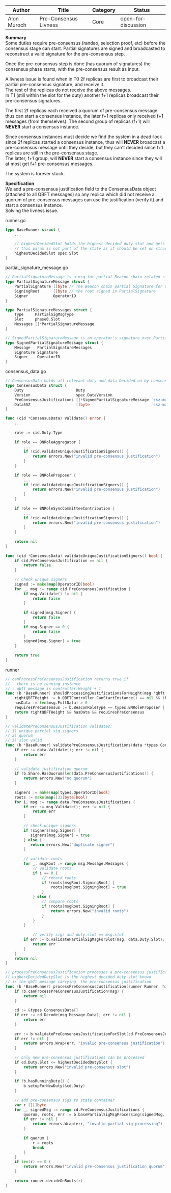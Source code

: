 | Author      | Title                 | Category | Status |
|-------------|-----------------------|----------|--------|
| Alon Muroch | Pre-Consensus Livness | Core     | open-for-discussion  |

**Summary**  
Some duties require pre-consensus (randao, selection proof, etc) before the consensus stage can start. Partial signatures are signed and broadcasted to reconstruct a valid signature for the pre-consensus step.

Once the pre-consensus step is done (has quorum of signatures) the consensus phase starts, with the pre-consensus result as input.

A livness issue is found when in T0 2f replicas are first to broadcast their partial pre-consensus signature, and receive it.  
The rest of the replicas do not receive the above messages.  
In T1 (still within the slot for the duty) another f+1 replicas broadcast their pre-consensus signatures.  

The first 2f replicas each received a quorum of pre-consensus message thus can start a consensus instance, the later f+1 replicas only received f+1 messages (from themselves). The second group of replicas (f+1) will **NEVER** start a consensus instance.

Since consensus instances must decide we find the system in a dead-lock since 2f replicas started a consensus instance, thus will **NEVER** broadcast a pre-consensus message until they decide, but they can't decided since f+1 replicas are still in the pre-consensus stage.  
The latter, f+1 group, will **NEVER** start a consensus instance since they will at most get f+1 pre-consensus messages.

The system is forever stuck.

**Specification**  
We add a pre-consensus justification field to the ConsensusData object (attached to all QBFT messages) so any replica which did not receive a quorum of pre-consensus messages can use the justification (verify it) and start a consensus instance.   
Solving the livness issue.

runner.go
```go
type BaseRunner struct {
	...

	// highestDecidedSlot holds the highest decided duty slot and gets updated after each decided is reached
	// this param is not part of the state as it should be set on struct init and updated during normal operations when decided
	highestDecidedSlot spec.Slot
}
```

partial_signature_message.go
```go
// PartialSignatureMessage is a msg for partial Beacon chain related signatures (like partial attestation, block, randao sigs)
type PartialSignatureMessage struct {
    PartialSignature []byte // The Beacon chain partial Signature for a duty
    SigningRoot      []byte // the root signed in PartialSignature
    Signer           OperatorID
}

type PartialSignatureMessages struct {
	Type     PartialSigMsgType
	Slot     phase0.Slot
	Messages []*PartialSignatureMessage
}

// SignedPartialSignatureMessage is an operator's signature over PartialSignatureMessage
type SignedPartialSignatureMessage struct {
    Message   PartialSignatureMessages
    Signature Signature
    Signer    OperatorID
}

```

consensus_data.go
```go
// ConsensusData holds all relevant duty and data Decided on by consensus
type ConsensusData struct {
    Duty                       Duty
    Version                    spec.DataVersion
    PreConsensusJustifications []*SignedPartialSignatureMessage `ssz-max:"13"`
    DataSSZ                    []byte                           `ssz-max:"1073807360"` // 2^30+2^16 (considering max block size 2^30)
}

func (cid *ConsensusData) Validate() error {
    ...
    
    role := cid.Duty.Type
    
    if role == BNRoleAggregator {
        ...
        if !cid.validateUniqueJustificationSigners() {
            return errors.New("invalid pre-consensus justification")
        }
    }
    
    if role == BNRoleProposer {
        ...
        if !cid.validateUniqueJustificationSigners() {
            return errors.New("invalid pre-consensus justification")
        }
    }
    
    if role == BNRoleSyncCommitteeContribution {
        ...
        if !cid.validateUniqueJustificationSigners() {
            return errors.New("invalid pre-consensus justification")
        }
    }
    
    return nil
}
    
func (cid *ConsensusData) validateUniqueJustificationSigners() bool {
    if cid.PreConsensusJustification == nil {
        return false
    }
    
    // check unique signers
    signed := make(map[OperatorID]bool)
    for _, msg := range cid.PreConsensusJustification {
        if msg.Validate() != nil {
			return false
        }
    
        if signed[msg.Signer] {
            return false
        }
        if msg.Signer == 0 {
            return false
        }
        signed[msg.Signer] = true
    }
    
    return true
}
```

runner
```go
// canProcessPreConsensusJustification returns true if
// - there is no running instance
// - qbft message is controller.Height + 1
func (b *BaseRunner) shouldProcessingJustificationsForHeight(msg *qbft.SignedMessage) bool {
    rightQBFTHeight := b.QBFTController.CanStartInstance() == nil && (b.QBFTController.Height == msg.Message.Height || b.QBFTController.Height+1 == msg.Message.Height)
    hasData := len(msg.FullData) > 0
    requiresPreConsensus := b.BeaconRoleType == types.BNRoleProposer || b.BeaconRoleType == types.BNRoleAggregator || b.BeaconRoleType == types.BNRoleSyncCommitteeContribution
    return rightQBFTHeight && hasData && requiresPreConsensus
}

// validatePreConsensusJustification validates:
// 1) unique partial sig signers
// 2) quorum
// 3) slot valid
func (b *BaseRunner) validatePreConsensusJustifications(data *types.ConsensusData) error {
    if err := data.Validate(); err != nil {
        return err
    }
    
    // validate justification quorum
    if !b.Share.HasQuorum(len(data.PreConsensusJustifications)) {
        return errors.New("no quorum")
    }
    
    signers := make(map[types.OperatorID]bool)
    roots := make(map[[32]byte]bool)
    for i, msg := range data.PreConsensusJustifications {
        if err := msg.Validate(); err != nil {
            return err
		}
        
        // check unique signers
        if !signers[msg.Signer] {
           signers[msg.Signer] = true
        } else { 
		   return errors.New("duplicate signer")
        }
        
        // validate roots
        for _, msgRoot := range msg.Message.Messages {
            // validate roots
            if i == 0 {
                // record roots
                if !roots[msgRoot.SigningRoot] {
                    roots[msgRoot.SigningRoot] = true
                }
            } else {
                // compare roots
                if !roots[msgRoot.SigningRoot] {
                    return errors.New("invalid roots")
                }
            }
        }
            
            // verify sigs and duty.slot == msg.slot
        if err := b.validatePartialSigMsgForSlot(msg, data.Duty.Slot); err != nil {
            return err
        }
    }
    return nil
}

// processPreConsensusJustification processes a pre-consensus justification
// highestDecidedDutySlot is the highest decided duty slot known
// is the qbft message carrying  the pre-consensus justification
func (b *BaseRunner) processPreConsensusJustification(runner Runner, highestDecidedDutySlot phase0.Slot, msg *qbft.SignedMessage) error {
    if !b.canProcessPreConsensusJustification(msg) {
        return nil
    }
    
    cd := &types.ConsensusData{}
    if err := cd.Decode(msg.Message.Data); err != nil {
        return err
    }
    
    err := b.validatePreConsensusJustificationForSlot(cd.PreConsensusJustifications, cd.Duty.Slot)
    if err != nil {
        return errors.Wrap(err, "invalid pre-consensus justification")
    }
    
    // only new pre-consensus justifications can be processed
    if cd.Duty.Slot <= highestDecidedDutySlot {
        return errors.New("invalid pre-consensus slot")
    }
    
    if !b.hasRunningDuty() {
        b.setupForNewDuty(&cd.Duty)
    }
    
    // add pre-consensus sigs to state container
    var r [][]byte
    for _, signedMsg := range cd.PreConsensusJustifications {
        quorum, roots, err := b.basePartialSigMsgProcessing(signedMsg, b.State.PreConsensusContainer)
        if err != nil {
            return errors.Wrap(err, "invalid partial sig processing")
        }
        
        if quorum {
            r = roots
            break
        }
    }
    if len(r) == 0 {
        return errors.New("invalid pre-consensus justification quorum")
    }
    
    return runner.decideOnRoots(r)
}

```
